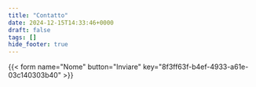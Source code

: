 ```yaml
---
title: "Contatto"
date: 2024-12-15T14:33:46+0000
draft: false
tags: []
hide_footer: true
---
```


{{< form name="Nome" button="Inviare" key="8f3ff63f-b4ef-4933-a61e-03c140303b40" >}}
